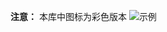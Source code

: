 **注意：** 本库中图标为彩色版本
![示例](https://raw.githubusercontent.com//jackieboby/QX/edit/master/icon/china.png)


